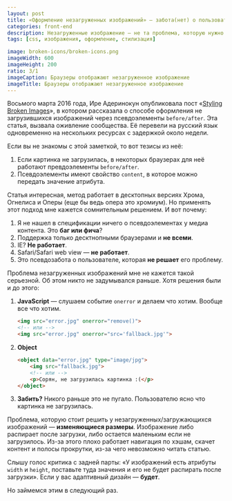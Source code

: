 ```yaml
---
layout: post
title: «Оформление незагруженных изображений» — забота(нет) о пользователях
categories: front-end
description: Незагруженные изображение — не та проблема, которую нужно срочно решать. С изображениями есть другая, более важная, проблема.
tags: [css, изображения, оформление, стилизация]

image: broken-icons/broken-icons.png
imageWidth: 600
imageHeight: 200
ratio: 3/1
imageCaption: Браузеры отображают незагруженное изображение
imageTitle: Браузеры отображают незагруженное изображение
---
```


Восьмого марта 2016 года, Ире Адеринокун опубликовала пост «[Styling Broken Images][1]», в котором рассказала о способе оформления не загрузившихся изображений через псевдоэлементы `before/after`. Эта статья, вызвала оживление сообщества. Её перевели на русский язык одновременно на нескольких ресурсах с задержкой около недели.

Если вы не знакомы с этой заметкой, то вот тезисы из неё:
1. Если картинка не загрузилась, в некоторых браузерах для неё работают превдоэлементы `before/after`.
2. Псевдоэлементы имеют свойство `content`, в которое можно передать значение атрибута.

<!-- more -->

Статья интересная, метод работает в десктопных версиях Хрома, Огнелиса и Оперы (еще бы ведь опера это хромиум). Но применять этот подход мне кажется  сомнительным решением. И вот почему:

1. Я не нашел в спецификации ничего о псевдоэлементах у медиа контента. Это **баг или фича**?
2. Поддержка только десктнопными браузерами и **не всеми**.
3. IE? **Не работает**.
4. Safari/Safari web view — **не работает**.
5. Это псевдозабота о пользователе, которая **не решает** его проблему.

Проблема незагруженных изображений мне не кажется такой серьезной. Об этом никто не задумывался раньше. Хотя решения были и до этого:

1.  **JavaScript** — слушаем событие `onerror` и делаем что хотим. Вообще все что хотим.

    ```html
    <img src="error.jpg" onerror="remove()">
    <!-- или -->
    <img src="error.jpg" onerror="src='fallback.jpg'">
    ```

2.  **Object**

    ```html
    <object data="error.jpg" type="image/jpg">
        <img src="fallback.jpg">
        <!-- или -->
        <p>Сорян, не загрузилась картинка :(</p>
    </object>
    ```

3. **Забить?** Никого раньше это не пугало. Пользователю ясно что картинка не загрузилась.

Проблема, которую стоит решить у незагруженных/загружающихся изображений — **изменяющиеся размеры**. Изображение либо распирает после загрузки, либо остается маленьким если не загрузилось. Из-за этого плохо работает навигация по хэшам, скачет контент и полосы прокрутки, из-за чего невозможно читать статью.

Слышу голос критика с задней парты: «У изображений есть атрибуты `width` и `height`, поставьте туда значения и его не будет распирать после загрузки». Если у вас адаптивный дизайн — **будет**.

Но займемся этим в следующий раз.

[1]: http://bitsofco.de/styling-broken-images/
